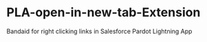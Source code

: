 # PLA-open-in-new-tab-Extension

Bandaid for right clicking links in Salesforce Pardot Lightning App
